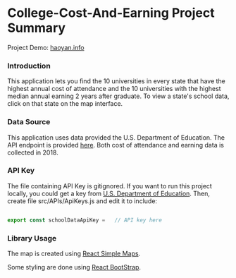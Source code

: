 # College-Cost-And-Earning Project Summary

Project Demo: [haoyan.info](https://haoyan.info)


### Introduction
This application lets you find the 10 universities in every state that have the highest annual cost of attendance and the 10 universities with the highest median annual earning 2 years after graduate. To view a state's school data, click on that state on the map interface.

### Data Source
This application uses data provided the U.S. Department of Education. The API endpoint is provided [here](https://collegescorecard.ed.gov/data/documentation/). Both cost of attendance and earning data is collected in 2018.

### API Key
The file containing API Key is gitignored. If you want to run this project locally, you could get a key from [U.S. Department of Education](https://collegescorecard.ed.gov/data/documentation/). Then, create file src/APIs/ApiKeys.js and edit it to include:

```javascript

export const schoolDataApiKey =   // API key here

```

### Library Usage
The map is created using [React Simple Maps](https://www.react-simple-maps.io/).

Some styling are done using [React BootStrap](https://react-bootstrap.github.io/).

